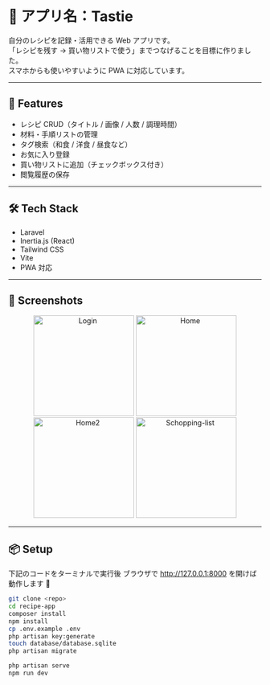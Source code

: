 # 🍳 アプリ名：Tastie

自分のレシピを記録・活用できる Web アプリです。  
「レシピを残す → 買い物リストで使う」までつなげることを目標に作りました。  
スマホからも使いやすいように PWA に対応しています。

---

## 🚀 Features

- レシピ CRUD（タイトル / 画像 / 人数 / 調理時間）
- 材料・手順リストの管理
- タグ検索（和食 / 洋食 / 昼食など）
- お気に入り登録
- 買い物リストに追加（チェックボックス付き）
- 閲覧履歴の保存


---

## 🛠️ Tech Stack

- Laravel  
- Inertia.js (React)  
- Tailwind CSS  
- Vite  
- PWA 対応  

---

## 📸 Screenshots

<p align="center">
  <img src="https://github.com/user-attachments/assets/e1e557e6-cdce-4656-ad5c-a2e0a737c68f" width="200" title="Login"/> 
  <img src="https://github.com/user-attachments/assets/12935ba7-6f32-4d2f-a39f-463668c662e6" width="200" title="Home"/> 
  <img src="https://github.com/user-attachments/assets/5cddad1b-8039-4729-92e9-10bfc9ebc40e" width="200" title="Home2"/>
  <img src="https://github.com/user-attachments/assets/bc222eff-8c5a-441a-9a42-f24bf7856578" width="200" title="Schopping-list"/> 
</p>

---


## 📦 Setup

下記のコードをターミナルで実行後
ブラウザで http://127.0.0.1:8000 を開けば動作します 🎉

```bash
git clone <repo>
cd recipe-app
composer install
npm install
cp .env.example .env
php artisan key:generate
touch database/database.sqlite
php artisan migrate

php artisan serve
npm run dev


